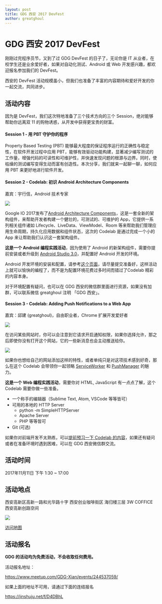 ```yaml
---
layout: post
title: GDG 西安 2017 DevFest
author: greatghoul
---
```


# GDG 西安 2017 DevFest

刚刚过完程序员节，又到了过 GDG DevFest 的日子了，无论你是 IT 从业者，在校学生还是业余爱好者，如果对自动化测试、Android 或 Web 开发感兴趣，都欢迎报名参加我们的 DevFest。

西安的 DevFest 活动规模虽小，但我们也准备了丰富的内容期待和爱好开发的你一起交流，共同进步。

## 活动内容

因为是 DevFest，我们这次特地准备了三个技术方向的三个 Session，绝对能够帮助你远离双 11 的购物诱惑，从开发中获得更宝贵的财富。

#### Session 1 - 用 PBT 守护你的程序

Property Based Testing (PBT) 能够最大程度的保证程序运行的正确性与稳定性，在软件开发过程中应用 PBT，能够有效驱动功能构建，显著减少编写测试的工作量，增强代码的可读性和可维护性，并快速发现问题的根源与边界。同时，使枯燥的测试编写变得生动而富有创造性。本次分享，我们就来一起聊一聊，如何应用 PBT 来更好地进行软件开发。

#### Session 2 - Codelab: 初识 Android Architecture Components

嘉宾：宇行信，Android 技术专家

![](https://ws1.sinaimg.cn/large/630b63b5ly1fkvmupth7fj20sx0bw75u.jpg)

Google IO 2017发布了[Android Architecture Components](https://developer.android.com/topic/libraries/architecture/index.html)，这是一套全新的架构组件，来帮助开发者构建一个健壮的，可测试的、可维护的 App，它提供一系列相关组件诸如 Lifecycle、LiveData、ViewModel、Room 等来帮助我们管理应用生命周期，持久化应用数据和组件状态，这次的 Codelab 是通过完成一个小的 App 来让帮助我们认识这一套架构组件。

**这是一个 Android 编程实践活动**，因为使用了 Android 的新架构组件，需要你提前安装或者升级到 [Android Studio 3.0](https://developer.android.com/studio/index.html)，并配置好 Android 开发的环境。

Android 开发环境的安装和配置，请参考[这个页面](http://www.androiddevtools.cn/)，请尽量提交准备好，这样活动上就可以愉快的编程了，而不是为配置环境花费过多时间而错过了Codelab 精彩的内容本身。

对于环境配置有疑问，也可以在 GDG 西安的微信群里面进行资源，如果没有加群，可以联系微信 greatghoul 注明 「GDG 西安」。

#### Session 3 - Codelab: Adding Push Notifications to a Web App

嘉宾：邱建 (greatghoul)，自由职业者，Chrome 扩展开发爱好者

![](https://ws1.sinaimg.cn/large/630b63b5ly1fkvmfi7x8bj20xn0aaacl.jpg)

在访问某些网站时，你可以会注意到它请求开启通知权限，如果你选择允许，那之后即使你没有打开这个网站，它的一些新消息也会主动推送给你。

![](https://ws1.sinaimg.cn/large/630b63b5ly1fkvmkstzqlj20au0323yi.jpg)

如果你也想给自己的网站添加这样的特性，或者单纯只是对这项技术感到好奇，那么在这个 Codelab 会带领你一起领略 [ServiceWorker](https://developers.google.com/web/fundamentals/primers/service-workers/) 和 [PushManager](https://developers.google.com/web/fundamentals/push-notifications/) 的魅力。

**这是一个 Web 编程实践活动**，需要你对 HTML, JavaScript 有一点点了解，这个 Codelab 需要你做一些准备。

- 一个称手的编辑器（Sublime Text, Atom, VSCode 等等皆可）
- 可用的本地的 HTTP Server
  - python -m SimpleHTTPServer
  - Apache Server
  - PHP 等等皆可
- Git (可选)

如果你对前端开发不太熟练，可以[提前预习一下 Codelab 的内容](https://codelabs.developers.google.com/codelabs/push-notifications/index.html)，如果还有疑问或者在准备环境时遇到困难，可以在 GDG 西安微信群交流。

## 活动时间

2017年11月11日 下午 1:30 ~ 17:00

## 活动地点

西安高新区高新一路和光华路十字 西安创业咖啡街区 海归楼三层 3W COFFICE 西安高新创路空间

![](https://ws1.sinaimg.cn/large/630b63b5ly1fkvna5unt1j20o80c1gqk.jpg)

[访问地图](http://f.amap.com/5j7cW_0A13FnF)

## 活动报名

**GDG 的活动均为免费活动，不会收取任何费用。**

活动报名地址：

<https://www.meetup.com/GDG-Xian/events/244537059/>

如果上面的地址不可用，请通过下面的连结报名

<https://jinshuju.net/f/D4DBhL>

